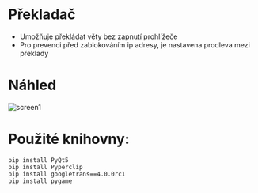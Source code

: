 # Překladač

- Umožňuje překládat věty bez zapnutí prohlížeče
- Pro prevenci před zablokováním ip adresy, je nastavena prodleva mezi překlady

# Náhled

![screen1](https://user-images.githubusercontent.com/82058894/164982534-31417f02-46b5-4e81-942c-d337bbe3f231.png)


# Použité knihovny:
```
pip install PyQt5
pip install Pyperclip
pip install googletrans==4.0.0rc1
pip install pygame

```
